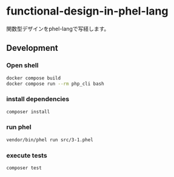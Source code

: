 # functional-design-in-phel-lang

関数型デザインをphel-langで写経します。



## Development

### Open shell

```bash
docker compose build
docker compose run --rm php_cli bash
```

### install dependencies

```bash
composer install
```
### run phel

```bash
vendor/bin/phel run src/3-1.phel
```

### execute tests

```bash
composer test
```

